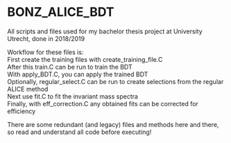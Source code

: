 # BONZ_ALICE_BDT
All scripts and files used for my bachelor thesis project at University Utrecht, done in 2018/2019  
  
Workflow for these files is:  
First create the training files with create_training_file.C  
After this train.C can be run to train the BDT  
With apply_BDT.C, you can apply the trained BDT  
Optionally, regular_select.C can be run to create selections from the regular ALICE method  
Next use fit.C to fit the invariant mass spectra  
Finally, with eff_correction.C any obtained fits can be corrected for efficiency  
  
There are some redundant (and legacy) files and methods here and there, so read and understand all code before executing!  
